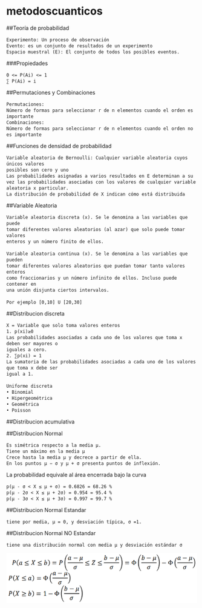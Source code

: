 # metodoscuanticos

##Teoría de probabilidad
```
Experimento: Un proceso de observación
Evento: es un conjunto de resultados de un experimento
Espacio muestral (E): El conjunto de todos los posibles eventos.
```
###Propiedades
```
0 <= P(Ai) <= 1
∑ P(Ai) = i
```
##Permutaciones y Combinaciones 
```
Permutaciones:
Número de formas para seleccionar r de n elementos cuando el orden es importante
Combinaciones:
Número de formas para seleccionar r de n elementos cuando el orden no es importante
```
##Funciones de densidad de probabilidad
```
Variable aleatoria de Bernoulli: Cualquier variable aleatoria cuyos únicos valores
posibles son cero y uno
Las probabilidades asignadas a varios resultados en E determinan a su
vez las probabilidades asociadas con los valores de cualquier variable
aleatoria x particular.
La distribución de probabilidad de X indican cómo está distribuida
```

##Variable Aleatoria
```
Variable aleatoria discreta (x). Se le denomina a las variables que puede
tomar diferentes valores aleatorios (al azar) que solo puede tomar valores
enteros y un número finito de ellos.

Variable aleatoria continua (x). Se le denomina a las variables que pueden
tomar diferentes valores aleatorios que puedan tomar tanto valores enteros
como fraccionarios y un número infinito de ellos. Incluso puede contener en
una unión disjunta ciertos intervalos.

Por ejemplo [0,10] U [20,30]
```

##Distribucion discreta
```
X = Variable que solo toma valores enteros
1. p(xi)≥0
Las probabilidades asociadas a cada uno de los valores que toma x deben ser mayores o
iguales a cero.
2. ∑p(xi) = 1
La sumatoria de las probabilidades asociadas a cada uno de los valores que toma x debe ser
igual a 1.

Uniforme discreta
• Binomial
• Hipergeométrica
• Geométrica
• Poisson
```

##Distribucion acumulativa


##Distribucion Normal 
```
Es simétrica respecto a la media µ.
Tiene un máximo en la media µ
Crece hasta la media µ y decrece a partir de ella.
En los puntos µ − σ y µ + σ presenta puntos de inflexión.
```

La probabilidad equivale al área encerrada bajo la curva
```
p(μ - σ < X ≤ μ + σ) = 0.6826 = 68.26 %
p(μ - 2σ < X ≤ μ + 2σ) = 0.954 = 95.4 %
p(μ - 3σ < X ≤ μ + 3σ) = 0.997 = 99.7 %
```
##Distribucion Normal Estandar
```
tiene por media, μ = 0, y desviación típica, σ =1. 
```

##Distribucion Normal NO Estandar
```
tiene una distribución normal con media μ y desviación estándar σ
```
![Alt text](./resources/Screenshot%20from%202018-02-11%2020-43-05.png)